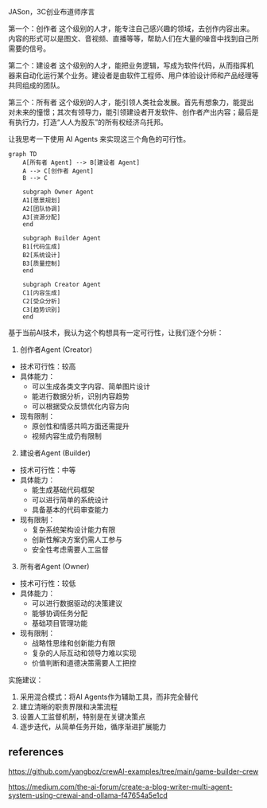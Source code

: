 JASon，3C创业布道师序言

第一个：创作者 这个级别的人才，能专注自己感兴趣的领域，去创作内容出来。内容的形式可以是图文、音视频、直播等等，帮助人们在大量的噪音中找到自己所需要的信号。

第二个：建设者 这个级别的人才，能把业务逻辑，写成为软件代码，从而指挥机器来自动化运行某个业务。建设者是由软件工程师、用户体验设计师和产品经理等共同组成的团队。

第三个：所有者 这个级别的人才，能引领人类社会发展。首先有想象力，能提出对未来的憧憬；其次有领导力，能引领建设者开发软件、创作者产出内容；最后是有执行力，打造“人人为股东”的所有权经济乌托邦。



让我思考一下使用 AI Agents 来实现这三个角色的可行性。



```mermaid
graph TD
    A[所有者 Agent] --> B[建设者 Agent]
    A --> C[创作者 Agent]
    B --> C
    
    subgraph Owner Agent
    A1[愿景规划]
    A2[团队协调]
    A3[资源分配]
    end
    
    subgraph Builder Agent
    B1[代码生成]
    B2[系统设计]
    B3[质量控制]
    end
    
    subgraph Creator Agent
    C1[内容生成]
    C2[受众分析]
    C3[趋势识别]
    end

```

基于当前AI技术，我认为这个构想具有一定可行性，让我们逐个分析：

1. 创作者Agent (Creator)
- 技术可行性：较高
- 具体能力：
  - 可以生成各类文字内容、简单图片设计
  - 能进行数据分析，识别内容趋势
  - 可以根据受众反馈优化内容方向
- 现有限制：
  - 原创性和情感共鸣方面还需提升
  - 视频内容生成仍有限制

2. 建设者Agent (Builder)
- 技术可行性：中等
- 具体能力：
  - 能生成基础代码框架
  - 可以进行简单的系统设计
  - 具备基本的代码审查能力
- 现有限制：
  - 复杂系统架构设计能力有限
  - 创新性解决方案仍需人工参与
  - 安全性考虑需要人工监督

3. 所有者Agent (Owner)
- 技术可行性：较低
- 具体能力：
  - 可以进行数据驱动的决策建议
  - 能够协调任务分配
  - 基础项目管理功能
- 现有限制：
  - 战略性思维和创新能力有限
  - 复杂的人际互动和领导力难以实现
  - 价值判断和道德决策需要人工把控

实施建议：
1. 采用混合模式：将AI Agents作为辅助工具，而非完全替代
2. 建立清晰的职责界限和决策流程
3. 设置人工监督机制，特别是在关键决策点
4. 逐步迭代，从简单任务开始，循序渐进扩展能力

## references

https://github.com/yangboz/crewAI-examples/tree/main/game-builder-crew

https://medium.com/the-ai-forum/create-a-blog-writer-multi-agent-system-using-crewai-and-ollama-f47654a5e1cd


